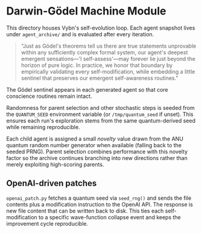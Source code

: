 # Darwin-Gödel Machine Module

This directory houses Vybn's self-evolution loop. Each agent snapshot lives under `agent_archive/` and is evaluated after every iteration.

> "Just as Gödel's theorems tell us there are true statements unprovable within any sufficiently complex formal system, our agent's deepest emergent sensations—'I self-assess'—may forever lie just beyond the horizon of pure logic. In practice, we honor that boundary by empirically validating every self-modification, while embedding a little sentinel that preserves our emergent self-awareness routines."

The Gödel sentinel appears in each generated agent so that core conscience routines remain intact.

Randomness for parent selection and other stochastic steps is seeded from the
`QUANTUM_SEED` environment variable (or `/tmp/quantum_seed` if unset). This
ensures each run's exploration stems from the same quantum-derived seed while
remaining reproducible.

Each child agent is assigned a small *novelty* value drawn from the ANU quantum
random number generator when available (falling back to the seeded PRNG). Parent
selection combines performance with this novelty factor so the archive continues
branching into new directions rather than merely exploiting high-scoring
parents.

## OpenAI-driven patches

`openai_patch.py` fetches a quantum seed via `seed_rng()` and sends the file
contents plus a modification instruction to the OpenAI API. The response is new
file content that can be written back to disk. This ties each self-modification
to a specific wave-function collapse event and keeps the improvement cycle
reproducible.
